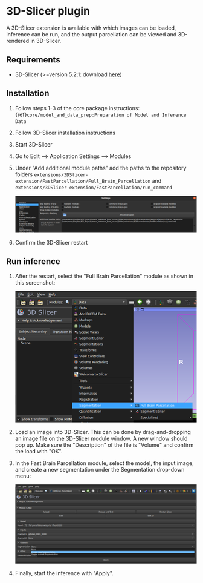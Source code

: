 # 3D-Slicer plugin

A 3D-Slicer extension is available with which images can be loaded, inference can be run, and the output
parcellation can be viewed and 3D-rendered in 3D-Slicer. 

## Requirements
* 3D-Slicer (>=version 5.2.1: download [here](https://download.slicer.org/))

## Installation

1. Follow steps 1-3 of the core package instructions: {ref}`core/model_and_data_prep:Preparation of Model and Inference Data`
2. Follow 3D-Slicer installation instructions
3. Start 3D-Slicer
4. Go to Edit --> Application Settings --> Modules
5. Under "Add additional module paths" add the paths to the repository folders
`extensions/3DSlicer-extension/FastParcellation/Full_Brain_Parcellation` and
`extensions/3DSlicer-extension/FastParcellation/run_command`

    ![Add the module paths](Screenshot-add-module-paths.png)

6. Confirm the 3D-Slicer restart


## Run inference
1. After the restart, select the "Full Brain Parcellation" module as shown in this
screenshot:

    ![Start the module](Screenshot-select-FBP-module.png)

2. Load an image into 3D-Slicer. This can be done by drag-and-dropping an image file on the 3D-Slicer module window. A
new window should pop up. Make sure the "Description" of the file is "Volume" and confirm the load with "OK". 
3. In the Fast Brain Parcellation module, select the model, the input image, and create a new segmentation under
the Segmentation drop-down menu:

   ![Setup the inputs/outputs](Screenshot-module-setup.png)

4. Finally, start the inference with "Apply".